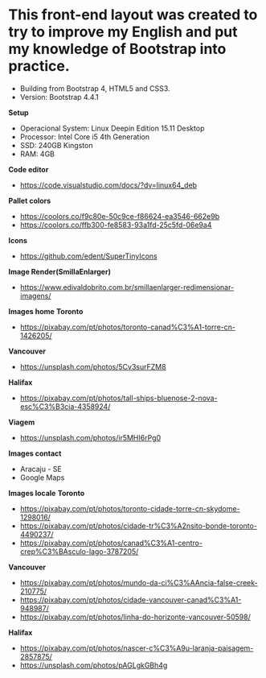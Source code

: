 This front-end layout was created to try to improve my English and put my knowledge of Bootstrap into practice.
====================================
* Building from Bootstrap 4, HTML5 and CSS3.
* Version: Bootstrap 4.4.1

**Setup**
* Operacional System: Linux Deepin Edition 15.11 Desktop
* Processor: Intel Core i5 4th Generation
* SSD: 240GB Kingston
* RAM: 4GB

**Code editor**
* https://code.visualstudio.com/docs/?dv=linux64_deb

**Pallet colors**
* https://coolors.co/f9c80e-50c9ce-f86624-ea3546-662e9b
* https://coolors.co/ffb300-fe8583-93a1fd-25c5fd-06e9a4

**Icons**
* https://github.com/edent/SuperTinyIcons

**Image Render(SmillaEnlarger)**
* https://www.edivaldobrito.com.br/smillaenlarger-redimensionar-imagens/

**Images home**
**Toronto**
* https://pixabay.com/pt/photos/toronto-canad%C3%A1-torre-cn-1426205/

**Vancouver**
* https://unsplash.com/photos/5Cv3surFZM8

**Halifax**
* https://pixabay.com/pt/photos/tall-ships-bluenose-2-nova-esc%C3%B3cia-4358924/

**Viagem**
* https://unsplash.com/photos/ir5MHI6rPg0

**Images contact**
* Aracaju - SE
* Google Maps

**Images locale**
**Toronto**
* https://pixabay.com/pt/photos/toronto-cidade-torre-cn-skydome-1298016/
* https://pixabay.com/pt/photos/cidade-tr%C3%A2nsito-bonde-toronto-4490237/
* https://pixabay.com/pt/photos/canad%C3%A1-centro-crep%C3%BAsculo-lago-3787205/

**Vancouver**
* https://pixabay.com/pt/photos/mundo-da-ci%C3%AAncia-false-creek-210775/
* https://pixabay.com/pt/photos/cidade-vancouver-canad%C3%A1-948987/
* https://pixabay.com/pt/photos/linha-do-horizonte-vancouver-50598/

**Halifax**
* https://pixabay.com/pt/photos/nascer-c%C3%A9u-laranja-paisagem-2857875/
* https://unsplash.com/photos/pAGLgkGBh4g


